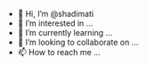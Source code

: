 - 👋 Hi, I’m @shadimati
- 👀 I’m interested in ...
- 🌱 I’m currently learning ...
- 💞️ I’m looking to collaborate on ...
- 📫 How to reach me ...

<!---
shadimati/shadimati is a ✨ special ✨ repository because its `README.md` (this file) appears on your GitHub profile.
You can click the Preview link to take a look at your changes.
--->
